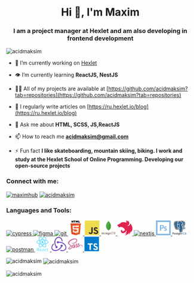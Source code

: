 <h1 align="center">Hi 👋, I'm Maxim</h1>
<h3 align="center">I am a project manager at Hexlet and am also developing in frontend development</h3>

<p align="left"> <img src="https://komarev.com/ghpvc/?username=acidmaksim&label=Profile%20views&color=b4def9&style=flat-square" alt="acidmaksim" /> </p>

- 🏫 I’m currently working on [Hexlet](https://github.com/Hexlet)

- 👁 I’m currently learning **ReactJS, NestJS**

- 👨‍💻 All of my projects are available at [https://github.com/acidmaksim?tab=repositories](https://github.com/acidmaksim?tab=repositories)

- 📝 I regularly write articles on [https://ru.hexlet.io/blog](https://ru.hexlet.io/blog)

- 💬 Ask me about **HTML, SCSS, JS,ReactJS**

- 📫 How to reach me **acidmaksim@gmail.com**

- ⚡ Fun fact **I like skateboarding, mountain skiing, biking. I work and study at the Hexlet School of Online Programming. Developing our open-source projects**

<h3 align="left">Connect with me:</h3>
<p align="left">
<a href="https://linkedin.com/in/maximhub" target="blank"><img align="center" src="https://raw.githubusercontent.com/rahuldkjain/github-profile-readme-generator/master/src/images/icons/Social/linked-in-alt.svg" alt="maximhub" height="30" width="40" /></a>
<a href="https://codesandbox.com/acidmaksim" target="blank"><img align="center" src="https://raw.githubusercontent.com/rahuldkjain/github-profile-readme-generator/master/src/images/icons/Social/codesandbox.svg" alt="acidmaksim" height="30" width="40" /></a>
</p>

<h3 align="left">Languages and Tools:</h3>
<p align="left"> <a href="https://www.cypress.io" target="_blank" rel="noreferrer"> <img src="https://raw.githubusercontent.com/simple-icons/simple-icons/6e46ec1fc23b60c8fd0d2f2ff46db82e16dbd75f/icons/cypress.svg" alt="cypress" width="40" height="40"/> </a> <a href="https://www.figma.com/" target="_blank" rel="noreferrer"> <img src="https://www.vectorlogo.zone/logos/figma/figma-icon.svg" alt="figma" width="40" height="40"/> </a> <a href="https://git-scm.com/" target="_blank" rel="noreferrer"> <img src="https://www.vectorlogo.zone/logos/git-scm/git-scm-icon.svg" alt="git" width="40" height="40"/> </a> <a href="https://www.w3.org/html/" target="_blank" rel="noreferrer"> <img src="https://raw.githubusercontent.com/devicons/devicon/master/icons/html5/html5-original-wordmark.svg" alt="html5" width="40" height="40"/> </a> <a href="https://developer.mozilla.org/en-US/docs/Web/JavaScript" target="_blank" rel="noreferrer"> <img src="https://raw.githubusercontent.com/devicons/devicon/master/icons/javascript/javascript-original.svg" alt="javascript" width="40" height="40"/> </a> <a href="https://www.mongodb.com/" target="_blank" rel="noreferrer"> <img src="https://raw.githubusercontent.com/devicons/devicon/master/icons/mongodb/mongodb-original-wordmark.svg" alt="mongodb" width="40" height="40"/> </a> <a href="https://nestjs.com/" target="_blank" rel="noreferrer"> <img src="https://raw.githubusercontent.com/devicons/devicon/master/icons/nestjs/nestjs-plain.svg" alt="nestjs" width="40" height="40"/> </a> <a href="https://nextjs.org/" target="_blank" rel="noreferrer"> <img src="https://cdn.worldvectorlogo.com/logos/nextjs-2.svg" alt="nextjs" width="40" height="40"/> </a> <a href="https://www.photoshop.com/en" target="_blank" rel="noreferrer"> <img src="https://raw.githubusercontent.com/devicons/devicon/master/icons/photoshop/photoshop-line.svg" alt="photoshop" width="40" height="40"/> </a> <a href="https://www.postgresql.org" target="_blank" rel="noreferrer"> <img src="https://raw.githubusercontent.com/devicons/devicon/master/icons/postgresql/postgresql-original-wordmark.svg" alt="postgresql" width="40" height="40"/> </a> <a href="https://postman.com" target="_blank" rel="noreferrer"> <img src="https://www.vectorlogo.zone/logos/getpostman/getpostman-icon.svg" alt="postman" width="40" height="40"/> </a> <a href="https://reactjs.org/" target="_blank" rel="noreferrer"> <img src="https://raw.githubusercontent.com/devicons/devicon/master/icons/react/react-original-wordmark.svg" alt="react" width="40" height="40"/> </a> <a href="https://redux.js.org" target="_blank" rel="noreferrer"> <img src="https://raw.githubusercontent.com/devicons/devicon/master/icons/redux/redux-original.svg" alt="redux" width="40" height="40"/> </a> <a href="https://sass-lang.com" target="_blank" rel="noreferrer"> <img src="https://raw.githubusercontent.com/devicons/devicon/master/icons/sass/sass-original.svg" alt="sass" width="40" height="40"/> </a> <a href="https://www.typescriptlang.org/" target="_blank" rel="noreferrer"> <img src="https://raw.githubusercontent.com/devicons/devicon/master/icons/typescript/typescript-original.svg" alt="typescript" width="40" height="40"/> </a> </p>

<p><img align="left" src="https://github-readme-stats.vercel.app/api/top-langs?username=acidmaksim&show_icons=true&theme=dark&locale=en&layout=compact" alt="acidmaksim" /></p>

<p>&nbsp;<img align="center" src="https://github-readme-stats.vercel.app/api?username=acidmaksim&show_icons=true&theme=dark&locale=en" alt="acidmaksim" /></p>

<p><img align="center" src="https://github-readme-streak-stats.herokuapp.com/?user=acidmaksim&theme=dark" alt="acidmaksim" /></p>
